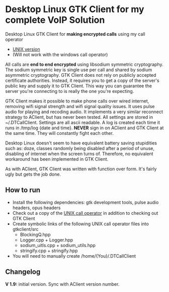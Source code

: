 # Desktop Linux GTK Client for my complete VoIP Solution

Desktop Linux GTK Client for **making encrypted calls** using my call operator 
* [UNIX version](https://github.com/AAccount/dt_call_server)
* (Will not work with the windows call operator)

All calls are **end to end encrypted** using libsodium symmetric cryptography. The sodium symmetric key is single use per call and shared by sodium asymmetric cryptography. GTK Client does not rely on publicly accepted certificate authorities. Instead, it requires you to get a copy of the server's public key and supply it to GTK Client. This way you can guarantee the server you're connecting to is really the one you're expecting.


GTK Client makes it possible to make phone calls over wired internet, removing wifi signal strength and wifi signal quality issues. It uses pulse audio for playing and recoding audio. It implements a very similar reconnect strategy to AClient, but has never been tested. All settings are stored in ~/.DTCallClient. Settings are all ascii readable. A log is created each time it runs in /tmp/log {date and time}. **NEVER** sign in on AClient and GTK Client at the same time. They will constantly fight each other.

Desktop Linux doesn't seem to have equivalent battery saving stupidities such as: doze, classes randomly being disabled after a period of unuse, disabling of internet when the screen turns of. Therefore, no equivalent workaround has been implemented in GTK Client.

As with AClient, GTK Client was written with function over form. It's fairly ugly but gets the job done. 

## How to run
* Install the following dependencies: gtk development tools, pulse audio headers, opus headers
* Check out a copy of the [UNIX call operator](https://github.com/AAccount/dt_call_server) in addition to checking out GTK Client
* Create symbolic links of the following UNIX call operator files into gtkclient/src
	* BlockingQ.hpp
	* Logger.cpp + Logger.hpp
	* sodium_uitls.cpp + sodium_utils.hpp
	* stringify.cpp + stringify.hpp
* You will need to manually create /home/{You}/.DTCallClient

## Changelog
**V 1.9:** initial version. Sync with AClient version number.
